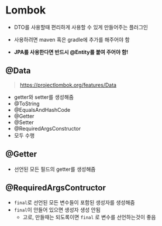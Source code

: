 # Lombok
- DTO를 사용할때 편리하게 사용할 수 있게 만들어주는 플러그인
- 사용하려면 maven 혹은 gradle에 추가를 해주어야 함

- **JPA를 사용한다면 반드시 @Entity를 붙여 주어야 함!**



## @Data

> https://projectlombok.org/features/Data

- getter와 setter를 생성해줌
- @ToString
- @EqualsAndHashCode
- @Getter
- @Setter
- @RequiredArgsConstructor
- 모두 수행

## @Getter

- 선언된 모든 필드의 getter를 생성해줌

## @RequiredArgsContructor

- `final`로 선언된 모든 변수들이 포함된 생성자를 생성해줌
- `final`이 안들어 있으면 생성자 생성 안됨
    - 고로, 만들때는 되도록이면 `final` 로 변수를 선언하는것이 좋음